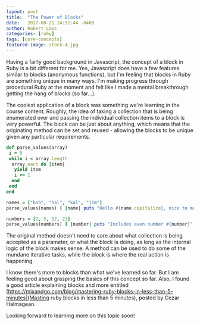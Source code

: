 ```yaml
---
layout: post
title:  "The Power of Blocks"
date:   2017-08-21 14:51:44 -0400
author: Robert Laws
categories: [ruby]
tags: [core-concepts]
featured-image: stock-4.jpg
---
```



Having a fairly good background in Javascript, the concept of a block in Ruby is a bit different for me. <!-- more -->Yes, Javascript does have a few features similar to blocks (anonymous functions), but I'm feeling that blocks in Ruby are something unique in many ways. I'm making progress through procedural Ruby at the moment and felt like I made a mental breakthrough getting the hang of blocks (so far...).

The coolest application of a block was something we're learning in the course content. Roughly, the idea of taking a collection that is being enumerated over and passing the individual collection items to a block is very powerful. The block can be just about anything, which means that the originating method can be set and reused - allowing the blocks to be unique given any particular requirements.

```ruby
def parse_values(array)
 i = 0
 while i < array.length
  array.each do |item|
   yield item
   i += 1
  end
 end
end

names = ["bob", "hal", "kal", "jim"]
parse_values(names) { |name| puts "Hello #{name.capitalize}, nice to meet you." }

numbers = [2, 5, 12, 23]
parse_values(numbers) { |number| puts "Includes even number #{number}" if number.even? }
```

The original method doesn't need to care about what collection is being accepted as a parameter, or what the block is doing, as long as the internal logic of the block makes sense. A method can be used to do some of the mundane iterative tasks, while the block is where the real action is happening.

I know there's more to blocks than what we've learned so far. But I am feeling good about grasping the basics of this concept so far. Also, I found a good article explaining blocks and more entitled [https://mixandgo.com/blog/mastering-ruby-blocks-in-less-than-5-minutes](Masting ruby blocks in less than 5 minutes), posted by Cezar Halmagean.

Looking forward to learning more on this topic soon!
